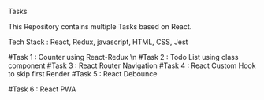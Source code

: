 Tasks

This Repository contains multiple Tasks based on React.

Tech Stack : React, Redux, javascript, HTML, CSS, Jest

#Task 1 : Counter using React-Redux \n
#Task 2 : Todo List using class component
#Task 3 : React Router Navigation
#Task 4 : React Custom Hook to skip first Render
#Task 5 : React Debounce

#Task 6 : React PWA
